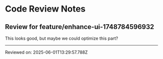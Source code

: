 # Code Review Notes

## Review for feature/enhance-ui-1748784596932

This looks good, but maybe we could optimize this part?

---
Reviewed on: 2025-06-01T13:29:57.788Z